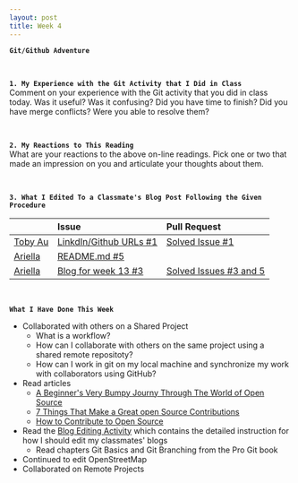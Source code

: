 ```yaml
---
layout: post
title: Week 4
---
```


**`Git/Github Adventure`**

&nbsp;
&nbsp;
&nbsp;

**`1. My Experience with the Git Activity that I Did in Class`**  
Comment on your experience with the Git activity that you did in class today. Was it useful? Was it confusing? Did you have time to finish? Did you have merge conflicts? Were you able to resolve them?

&nbsp;
&nbsp;

**`2. My Reactions to This Reading`**  
What are your reactions to the above on-line readings. Pick one or two that made an impression on you and articulate your thoughts about them.

&nbsp;
&nbsp;

**`3. What I Edited To a Classmate's Blog Post Following the Given Procedure`**

| | Issue | Pull Request |
|:---|:---|:---|
| [Toby Au](https://hunter-college-ossd-fall-2019.github.io/tobyau-weekly/) | [LinkdIn/Github URLs #1](https://github.com/hunter-college-ossd-fall-2019/tobyau-weekly/issues/1) | [Solved Issue #1](https://github.com/hunter-college-ossd-fall-2019/tobyau-weekly/pull/2) |
| [Ariella](https://hunter-college-ossd-fall-2019.github.io/ariella879-weekly/about/) | [README.md #5](https://github.com/hunter-college-ossd-fall-2019/ariella879-weekly/issues/5) | []() |
| [Ariella](https://hunter-college-ossd-fall-2019.github.io/ariella879-weekly/about/) | [Blog for week 13 #3](https://github.com/hunter-college-ossd-fall-2019/ariella879-weekly/issues/3) | [Solved Issues #3 and 5](https://github.com/hunter-college-ossd-fall-2019/ariella879-weekly/pull/4)

&nbsp;
&nbsp;
&nbsp;

**`What I Have Done This Week`**
- Collaborated with others on a Shared Project
  - What is a workflow?
  - How can I collaborate with others on the same project using a shared remote repositoty?
  - How can I work in git on my local machine and synchronize my work with collaborators using GitHub?
- Read articles
  - [A Beginner's Very Bumpy Journy Through The World of Open Source](https://www.freecodecamp.org/news/a-beginners-very-bumpy-journey-through-the-world-of-open-source-4d108d540b39/)
  - [7 Things That Make a Great open Source Contributions](https://blog.newrelic.com/engineering/open-source-contribution/)
  - [How to Contribute to Open Source](https://opensource.guide/how-to-contribute/)
- Read the [Blog Editing Activity](http://www.compsci.hunter.cuny.edu/~sweiss/course_materials/csci395.86/activities_f19/blog_editing_activity.pdf) which contains the detailed instruction for how I should edit my classmates' blogs
  - Read chapters Git Basics and Git Branching from the Pro Git book
- Continued to edit OpenStreetMap
- Collaborated on Remote Projects
  
